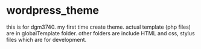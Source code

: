 # wordpress_theme
this is for dgm3740. my first time create theme.
actual template (php files) are in globalTemplate folder.
other folders are include HTML and css, stylus files which are for development.

